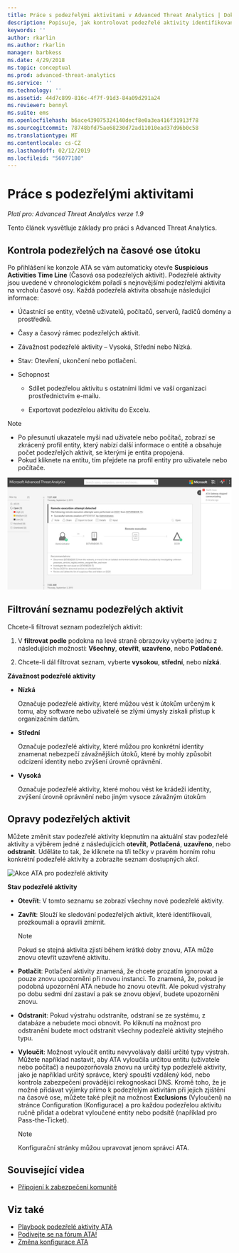 ```yaml
---
title: Práce s podezřelými aktivitami v Advanced Threat Analytics | Dokumentace Microsoftu
description: Popisuje, jak kontrolovat podezřelé aktivity identifikované ATA.
keywords: ''
author: rkarlin
ms.author: rkarlin
manager: barbkess
ms.date: 4/29/2018
ms.topic: conceptual
ms.prod: advanced-threat-analytics
ms.service: ''
ms.technology: ''
ms.assetid: 44d7c899-816c-4f7f-91d3-84a09d291a24
ms.reviewer: bennyl
ms.suite: ems
ms.openlocfilehash: b6ace439075324140decf8e0a3ea416f31913f78
ms.sourcegitcommit: 78748bfd75ae68230d72ad11010ead37d96b0c58
ms.translationtype: MT
ms.contentlocale: cs-CZ
ms.lasthandoff: 02/12/2019
ms.locfileid: "56077180"
---
```

# <a name="working-with-suspicious-activities"></a>Práce s podezřelými aktivitami

*Platí pro: Advanced Threat Analytics verze 1.9*

Tento článek vysvětluje základy pro práci s Advanced Threat Analytics.

## <a name="review-suspicious-activities-on-the-attack-time-line"></a>Kontrola podezřelých na časové ose útoku
Po přihlášení ke konzole ATA se vám automaticky otevře **Suspicious Activities Time Line** (Časová osa podezřelých aktivit). Podezřelé aktivity jsou uvedené v chronologickém pořadí s nejnovějšími podezřelými aktivita na vrcholu časové osy.
Každá podezřelá aktivita obsahuje následující informace:

-   Účastnící se entity, včetně uživatelů, počítačů, serverů, řadičů domény a prostředků.

-   Časy a časový rámec podezřelých aktivit.

-   Závažnost podezřelé aktivity – Vysoká, Střední nebo Nízká.

-   Stav: Otevření, ukončení nebo potlačení.

-   Schopnost

    -   Sdílet podezřelou aktivitu s ostatními lidmi ve vaší organizaci prostřednictvím e-mailu.

    -   Exportovat podezřelou aktivitu do Excelu.

> [!NOTE]
> -   Po přesunutí ukazatele myši nad uživatele nebo počítač, zobrazí se zkrácený profil entity, který nabízí další informace o entitě a obsahuje počet podezřelých aktivit, se kterými je entita propojená.
> -   Pokud kliknete na entitu, tím přejdete na profil entity pro uživatele nebo počítače.

![Obrázek časové osy podezřelých aktivit ATA](media/ATA-Suspicious-Activity-Timeline.JPG)

## <a name="filter-suspicious-activities-list"></a>Filtrování seznamu podezřelých aktivit
Chcete-li filtrovat seznam podezřelých aktivit:

1.  V **filtrovat podle** podokna na levé straně obrazovky vyberte jednu z následujících možností: **Všechny**, **otevřít**, **uzavřeno**, nebo **Potlačené**.

2.  Chcete-li dál filtrovat seznam, vyberte **vysokou**, **střední**, nebo **nízká**.

**Závažnost podezřelé aktivity**

-   **Nízká**

    Označuje podezřelé aktivity, které můžou vést k útokům určeným k tomu, aby software nebo uživatelé se zlými úmysly získali přístup k organizačním datům.

-   **Střední**

    Označuje podezřelé aktivity, které můžou pro konkrétní identity znamenat nebezpečí závažnějších útoků, které by mohly způsobit odcizení identity nebo zvýšení úrovně oprávnění.

-   **Vysoká**

    Označuje podezřelé aktivity, které mohou vést ke krádeži identity, zvýšení úrovně oprávnění nebo jiným vysoce závažným útokům


## <a name="remediating-suspicious-activities"></a>Opravy podezřelých aktivit
Můžete změnit stav podezřelé aktivity klepnutím na aktuální stav podezřelé aktivity a výběrem jedné z následujících **otevřít**, **Potlačená**, **uzavřeno**, nebo **odstranit**.
Uděláte to tak, že kliknete na tři tečky v pravém horním rohu konkrétní podezřelé aktivity a zobrazíte seznam dostupných akcí.

![Akce ATA pro podezřelé aktivity](./media/sa-actions.png)

**Stav podezřelé aktivity**

- **Otevřít**: V tomto seznamu se zobrazí všechny nové podezřelé aktivity.

- **Zavřít**: Slouží ke sledování podezřelých aktivit, které identifikovali, prozkoumali a opravili zmírnit.

  > [!NOTE]
  > Pokud se stejná aktivita zjistí během krátké doby znovu, ATA může znovu otevřít uzavřené aktivitu.

- **Potlačit**: Potlačení aktivity znamená, že chcete prozatím ignorovat a pouze znovu upozorněni při novou instanci. To znamená, že, pokud je podobná upozornění ATA nebude ho znovu otevřít. Ale pokud výstrahy po dobu sedmi dní zastaví a pak se znovu objeví, budete upozorněni znovu.

- **Odstranit**: Pokud výstrahu odstraníte, odstraní se ze systému, z databáze a nebudete moci obnovit. Po kliknutí na možnost pro odstranění budete moct odstranit všechny podezřelé aktivity stejného typu.

- **Vyloučit**: Možnost vyloučit entitu nevyvolávaly další určité typy výstrah. Můžete například nastavit, aby ATA vyloučila určitou entitu (uživatele nebo počítač) a neupozorňovala znovu na určitý typ podezřelé aktivity, jako je například určitý správce, který spouští vzdálený kód, nebo kontrola zabezpečení provádějící rekognoskaci DNS. Kromě toho, že je možné přidávat výjimky přímo k podezřelým aktivitám při jejich zjištění na časové ose, můžete také přejít na možnost **Exclusions** (Vyloučení) na stránce Configuration (Konfigurace) a pro každou podezřelou aktivitu ručně přidat a odebrat vyloučené entity nebo podsítě (například pro Pass-the-Ticket). 
  > [!NOTE]
  > Konfigurační stránky můžou upravovat jenom správci ATA.


## <a name="related-videos"></a>Související videa
- [Připojení k zabezpečení komunitě](https://channel9.msdn.com/Shows/Microsoft-Security/Join-the-Security-Community)


## <a name="see-also"></a>Viz také
- [Playbook podezřelé aktivity ATA](http://aka.ms/ataplaybook)
- [Podívejte se na fórum ATA!](https://social.technet.microsoft.com/Forums/security/home?forum=mata)
- [Změna konfigurace ATA](modifying-ata-center-configuration.md)
